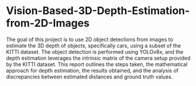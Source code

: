 # Vision-Based-3D-Depth-Estimation-from-2D-Images
The goal of this project is to use 2D object detections from images to estimate the 3D
depth of objects, specifically cars, using a subset of the KITTI dataset. The object
detection is performed using YOLOv8x, and the depth estimation leverages the intrinsic
matrix of the camera setup provided by the KITTI dataset. This report outlines the
steps taken, the mathematical approach for depth estimation, the results obtained, and
the analysis of discrepancies between estimated distances and ground truth values.

